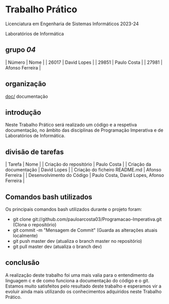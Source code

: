 # Trabalho Prático

Licenciatura em Engenharia de Sistemas Informáticos 2023-24

Laboratórios de Informática

## grupo  *04*
| Número | Nome |
| 26017   | David Lopes |
| 29851     | Paulo Costa  |
| 27981     | Afonso Ferreira  |

## organização

[doc/](./doc/d-04/)  documentação

## introdução

Neste Trabalho Prático será realizado um código e a respetiva documentação, no âmbito das disciplinas de Programação Imperativa e de Laboratórios de Informática.

## divisão de tarefas

| Tarefa | Nome |
| Criação do repositório | Paulo Costa |
| Criação da documentação | David Lopes |
| Criação do ficheiro README.md | Afonso Ferreira |
| Desenvolvimento do Código | Paulo Costa, David Lopes, Afonso Ferreira |

## Comandos bash utilizados

Os principais comandos bash utilizados durante o projeto foram:

 - git clone git://github.com/pauloarcosta03/Programacao-Imperativa.git (Clona o repositório)
 - git commit -m "Mensagem de Commit" (Guarda as alterações atuais localmente)
 - git push master dev (atualiza o branch master no repositório)
 - git pull master dev (atualiza o branch dev)

## conclusão

A realização deste trabalho foi uma mais valia para o entendimento da linguagem c e de como funciona a documentação do código e o git.
Estamos muito satisfeitos pelo resultado deste trabalho e esperamos vir a evoluir ainda mais utilizando os conhecimentos adquiridos neste Trabalho Prático.
